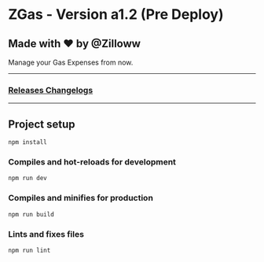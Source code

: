 # ZGas - Version a1.2 (Pre Deploy)

## Made with :heart: by @Zilloww

Manage your Gas Expenses from now.

---

### [Releases Changelogs](https://github.com/ZillowwCode/ZGas/releases "Releases")

---

## Project setup

```
npm install
```

### Compiles and hot-reloads for development

```
npm run dev
```

### Compiles and minifies for production

```
npm run build
```

### Lints and fixes files

```
npm run lint
```
